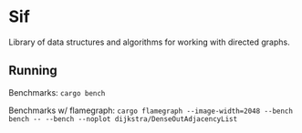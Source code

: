# Sif

Library of data structures and algorithms for working with directed graphs.

## Running

Benchmarks: `cargo bench`

Benchmarks w/ flamegraph: `cargo flamegraph --image-width=2048 --bench bench -- --bench --noplot dijkstra/DenseOutAdjacencyList`